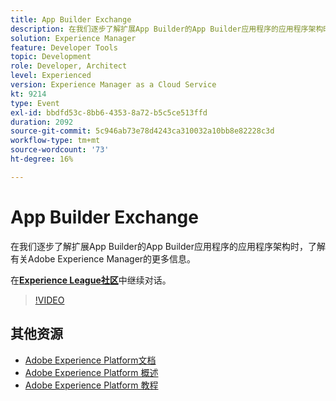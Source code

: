```yaml
---
title: App Builder Exchange
description: 在我们逐步了解扩展App Builder的App Builder应用程序的应用程序架构时，了解有关Adobe Experience Manager的更多信息。
solution: Experience Manager
feature: Developer Tools
topic: Development
role: Developer, Architect
level: Experienced
version: Experience Manager as a Cloud Service
kt: 9214
type: Event
exl-id: bbdfd53c-8bb6-4353-8a72-b5c5ce513ffd
duration: 2092
source-git-commit: 5c946ab73e78d4243ca310032a10bb8e82228c3d
workflow-type: tm+mt
source-wordcount: '73'
ht-degree: 16%

---
```


# App Builder Exchange

在我们逐步了解扩展App Builder的App Builder应用程序的应用程序架构时，了解有关Adobe Experience Manager的更多信息。

在&#x200B;**[Experience League社区](https://adobe.ly/3uragoI)**&#x200B;中继续对话。

>[!VIDEO](https://video.tv.adobe.com/v/337709/?quality=12&learn=on&hidetitle=true)

## 其他资源

- [Adobe Experience Platform文档](https://experienceleague.adobe.com/docs/experience-platform.html)
- [Adobe Experience Platform 概述](https://experienceleague.adobe.com/docs/experience-platform/landing/home.html?lang=zh-Hans)
- [Adobe Experience Platform 教程](https://experienceleague.adobe.com/docs/platform-learn/tutorials/overview.html?lang=en)
